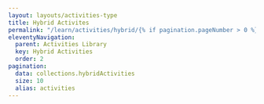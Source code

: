 ```yaml
---
layout: layouts/activities-type
title: Hybrid Activites
permalink: "/learn/activities/hybrid/{% if pagination.pageNumber > 0 %}page/{{ pagination.pageNumber + 1 }}/{% endif %}"
eleventyNavigation:
  parent: Activities Library
  key: Hybrid Activities
  order: 2
pagination:
  data: collections.hybridActivities
  size: 10
  alias: activities
---
```

